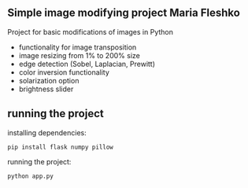 ## Simple image modifying project Maria Fleshko
Project for basic modifications of images in Python
- functionality for image transposition
- image resizing from 1% to 200% size
- edge detection (Sobel, Laplacian, Prewitt)
- color inversion functionality 
- solarization option
- brightness slider 

## running the project
installing dependencies: 
```
pip install flask numpy pillow
```

running the project: 
```
python app.py
```
